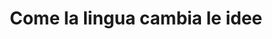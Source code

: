 ---
title: "Come la lingua cambia le idee"
featuredMonth: Agosto 2020
featuredTitle: Evidenzialità
featuredText: "L’insieme dei mezzi linguistici che i parlanti hanno a disposizione per segnalare la fonte di informazione di una loro asserzione. L’insieme dei mezzi linguistici che i parlanti hanno a disposizione per segnalare la fonte di informazione di una loro asserzione. L’insieme dei mezzi linguistici che i parlanti hanno a disposizione per segnalare la fonte di informazione di una loro asserzione."
layout: index.njk
---